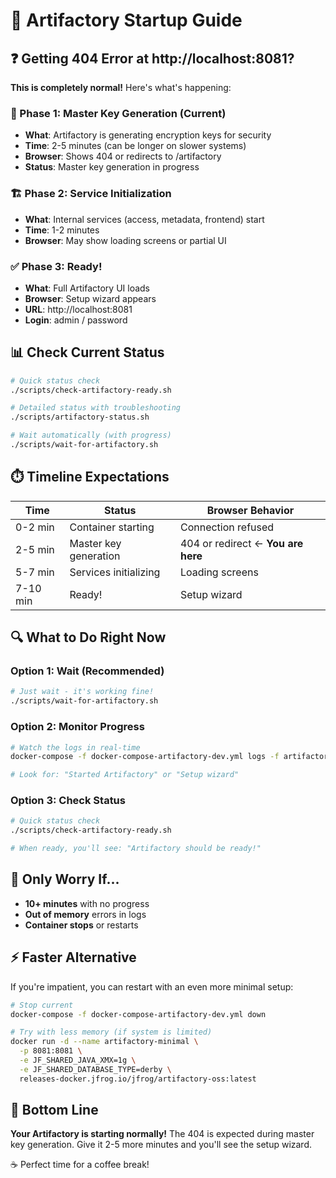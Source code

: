# 🚀 Artifactory Startup Guide

## ❓ Getting 404 Error at http://localhost:8081?

**This is completely normal!** Here's what's happening:

### 🔐 Phase 1: Master Key Generation (Current)
- **What**: Artifactory is generating encryption keys for security
- **Time**: 2-5 minutes (can be longer on slower systems)  
- **Browser**: Shows 404 or redirects to /artifactory
- **Status**: Master key generation in progress

### 🏗️ Phase 2: Service Initialization  
- **What**: Internal services (access, metadata, frontend) start
- **Time**: 1-2 minutes
- **Browser**: May show loading screens or partial UI

### ✅ Phase 3: Ready!
- **What**: Full Artifactory UI loads
- **Browser**: Setup wizard appears
- **URL**: http://localhost:8081
- **Login**: admin / password

## 📊 Check Current Status

```bash
# Quick status check
./scripts/check-artifactory-ready.sh

# Detailed status with troubleshooting
./scripts/artifactory-status.sh

# Wait automatically (with progress)
./scripts/wait-for-artifactory.sh
```

## ⏱️ Timeline Expectations

| Time | Status | Browser Behavior |
|------|--------|------------------|
| 0-2 min | Container starting | Connection refused |
| 2-5 min | Master key generation | 404 or redirect ← **You are here** |
| 5-7 min | Services initializing | Loading screens |
| 7-10 min | Ready! | Setup wizard |

## 🔍 What to Do Right Now

### Option 1: Wait (Recommended)
```bash
# Just wait - it's working fine!
./scripts/wait-for-artifactory.sh
```

### Option 2: Monitor Progress
```bash
# Watch the logs in real-time
docker-compose -f docker-compose-artifactory-dev.yml logs -f artifactory

# Look for: "Started Artifactory" or "Setup wizard"
```

### Option 3: Check Status
```bash
# Quick status check
./scripts/check-artifactory-ready.sh

# When ready, you'll see: "Artifactory should be ready!"
```

## 🚨 Only Worry If...

- **10+ minutes** with no progress
- **Out of memory** errors in logs  
- **Container stops** or restarts

## ⚡ Faster Alternative

If you're impatient, you can restart with an even more minimal setup:

```bash
# Stop current
docker-compose -f docker-compose-artifactory-dev.yml down

# Try with less memory (if system is limited)
docker run -d --name artifactory-minimal \
  -p 8081:8081 \
  -e JF_SHARED_JAVA_XMX=1g \
  -e JF_SHARED_DATABASE_TYPE=derby \
  releases-docker.jfrog.io/jfrog/artifactory-oss:latest
```

## 🎯 Bottom Line

**Your Artifactory is starting normally!** The 404 is expected during master key generation. Give it 2-5 more minutes and you'll see the setup wizard.

☕ Perfect time for a coffee break!